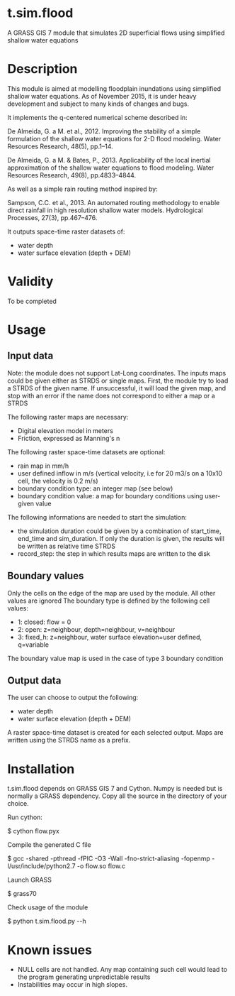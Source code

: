 # t.sim.flood
A GRASS GIS 7 module that simulates 2D superficial flows using simplified shallow water equations

# Description
This module is aimed at modelling floodplain inundations using simplified shallow water equations.
As of November 2015, it is under heavy development and subject to many kinds of changes and bugs.

It implements the q-centered numerical scheme described in:

De Almeida, G. a M. et al., 2012.
Improving the stability of a simple formulation of the shallow water equations for 2-D flood modeling.
Water Resources Research, 48(5), pp.1–14.

De Almeida, G. a M. & Bates, P., 2013.
Applicability of the local inertial approximation of the shallow water equations to flood modeling.
Water Resources Research, 49(8), pp.4833–4844.

As well as a simple rain routing method inspired by:

Sampson, C.C. et al., 2013.
An automated routing methodology to enable direct rainfall in high resolution shallow water models.
Hydrological Processes, 27(3), pp.467–476.

It outputs space-time raster datasets of:
  - water depth
  - water surface elevation (depth + DEM)

# Validity
To be completed

# Usage
## Input data
Note: the module does not support Lat-Long coordinates.
The inputs maps could be given either as STRDS or single maps.
First, the module try to load a STRDS of the given name.
If unsuccessful, it will load the given map, and stop with an error if the name does not correspond to either a map or a STRDS

The following raster maps are necessary:
  - Digital elevation model in meters
  - Friction, expressed as Manning's n

The following raster space-time datasets are optional:
  - rain map in mm/h
  - user defined inflow in m/s (vertical velocity, i.e for 20 m3/s on a 10x10 cell, the velocity is 0.2 m/s)
  - boundary condition type: an integer map (see below)
  - boundary condition value: a map for boundary conditions using user-given value

The following informations are needed to start the simulation:
  - the simulation duration could be given by a combination of start_time, end_time and sim_duration.
  If only the duration is given, the results will be written as relative time STRDS
  - record_step: the step in which results maps are written to the disk

## Boundary values
  Only the cells on the edge of the map are used by the module. All other values are ignored
  The boundary type is defined by the following cell values:
  - 1: closed: flow = 0
  - 2: open: z=neighbour, depth=neighbour, v=neighbour
  - 3: fixed_h: z=neighbour,  water surface elevation=user defined, q=variable
  
  The boundary value map is used in the case of type 3 boundary condition

## Output data
The user can choose to output the following:
  - water depth
  - water surface elevation (depth + DEM)

A raster space-time dataset is created for each selected output.
Maps are written using the STRDS name as a prefix.

# Installation
t.sim.flood depends on GRASS GIS 7 and Cython. Numpy is needed but is normally a GRASS dependency.
Copy all the source in the directory of your choice.

Run cython:

$ cython flow.pyx

Compile the generated C file

$ gcc -shared -pthread -fPIC -O3 -Wall -fno-strict-aliasing -fopenmp -I/usr/include/python2.7 -o flow.so flow.c

Launch GRASS

$ grass70

Check usage of the module

$ python t.sim.flood.py --h

# Known issues

  - NULL cells are not handled. Any map containing such cell would lead to the program generating unpredictable results
  - Instabilities may occur in high slopes.
